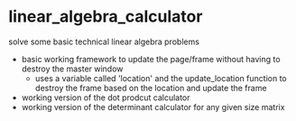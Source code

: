 # linear_algebra_calculator
solve some basic technical linear algebra problems

- basic working framework to update the page/frame without having to destroy the master window
    - uses a variable called 'location' and the update_location function to destroy the frame based on the location and update the frame
- working version of the dot prodcut calculator
- working version of the determinant calculator for any given size matrix
